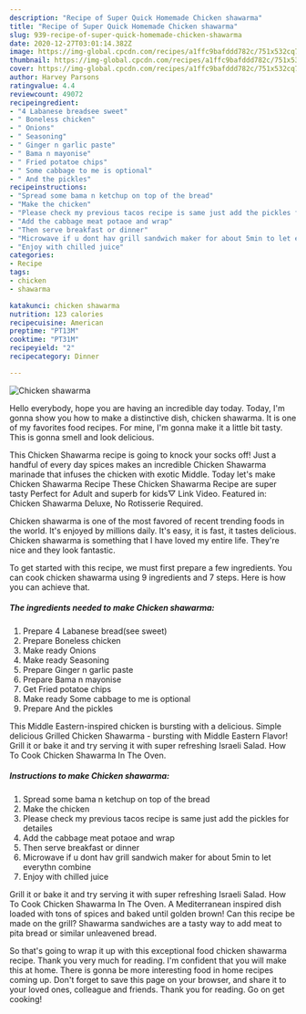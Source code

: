 ```yaml
---
description: "Recipe of Super Quick Homemade Chicken shawarma"
title: "Recipe of Super Quick Homemade Chicken shawarma"
slug: 939-recipe-of-super-quick-homemade-chicken-shawarma
date: 2020-12-27T03:01:14.382Z
image: https://img-global.cpcdn.com/recipes/a1ffc9bafddd782c/751x532cq70/chicken-shawarma-recipe-main-photo.jpg
thumbnail: https://img-global.cpcdn.com/recipes/a1ffc9bafddd782c/751x532cq70/chicken-shawarma-recipe-main-photo.jpg
cover: https://img-global.cpcdn.com/recipes/a1ffc9bafddd782c/751x532cq70/chicken-shawarma-recipe-main-photo.jpg
author: Harvey Parsons
ratingvalue: 4.4
reviewcount: 49072
recipeingredient:
- "4 Labanese breadsee sweet"
- " Boneless chicken"
- " Onions"
- " Seasoning"
- " Ginger n garlic paste"
- " Bama n mayonise"
- " Fried potatoe chips"
- " Some cabbage to me is optional"
- " And the pickles"
recipeinstructions:
- "Spread some bama n ketchup on top of the bread"
- "Make the chicken"
- "Please check my previous tacos recipe is same just add the pickles for detailes"
- "Add the cabbage meat potaoe and wrap"
- "Then serve breakfast or dinner"
- "Microwave if u dont hav grill sandwich maker for about 5min to let everythn combine"
- "Enjoy with chilled juice"
categories:
- Recipe
tags:
- chicken
- shawarma

katakunci: chicken shawarma 
nutrition: 123 calories
recipecuisine: American
preptime: "PT13M"
cooktime: "PT31M"
recipeyield: "2"
recipecategory: Dinner

---
```



![Chicken shawarma](https://img-global.cpcdn.com/recipes/a1ffc9bafddd782c/751x532cq70/chicken-shawarma-recipe-main-photo.jpg)

Hello everybody, hope you are having an incredible day today. Today, I'm gonna show you how to make a distinctive dish, chicken shawarma. It is one of my favorites food recipes. For mine, I'm gonna make it a little bit tasty. This is gonna smell and look delicious.

This Chicken Shawarma recipe is going to knock your socks off! Just a handful of every day spices makes an incredible Chicken Shawarma marinade that infuses the chicken with exotic Middle. Today let&#39;s make Chicken Shawarma Recipe These Chicken Shawarma Recipe are super tasty Perfect for Adult and superb for kids▽ Link Video. Featured in: Chicken Shawarma Deluxe, No Rotisserie Required.

Chicken shawarma is one of the most favored of recent trending foods in the world. It's enjoyed by millions daily. It's easy, it is fast, it tastes delicious. Chicken shawarma is something that I have loved my entire life. They're nice and they look fantastic.


To get started with this recipe, we must first prepare a few ingredients. You can cook chicken shawarma using 9 ingredients and 7 steps. Here is how you can achieve that.

<!--inarticleads1-->

##### The ingredients needed to make Chicken shawarma:

1. Prepare 4 Labanese bread(see sweet)
1. Prepare  Boneless chicken
1. Make ready  Onions
1. Make ready  Seasoning
1. Prepare  Ginger n garlic paste
1. Prepare  Bama n mayonise
1. Get  Fried potatoe chips
1. Make ready  Some cabbage to me is optional
1. Prepare  And the pickles


This Middle Eastern-inspired chicken is bursting with a delicious. Simple delicious Grilled Chicken Shawarma - bursting with Middle Eastern Flavor! Grill it or bake it and try serving it with super refreshing Israeli Salad. How To Cook Chicken Shawarma In The Oven. 

<!--inarticleads2-->

##### Instructions to make Chicken shawarma:

1. Spread some bama n ketchup on top of the bread
1. Make the chicken
1. Please check my previous tacos recipe is same just add the pickles for detailes
1. Add the cabbage meat potaoe and wrap
1. Then serve breakfast or dinner
1. Microwave if u dont hav grill sandwich maker for about 5min to let everythn combine
1. Enjoy with chilled juice


Grill it or bake it and try serving it with super refreshing Israeli Salad. How To Cook Chicken Shawarma In The Oven. A Mediterranean inspired dish loaded with tons of spices and baked until golden brown! Can this recipe be made on the grill? Shawarma sandwiches are a tasty way to add meat to pita bread or similar unleavened bread. 

So that's going to wrap it up with this exceptional food chicken shawarma recipe. Thank you very much for reading. I'm confident that you will make this at home. There is gonna be more interesting food in home recipes coming up. Don't forget to save this page on your browser, and share it to your loved ones, colleague and friends. Thank you for reading. Go on get cooking!
